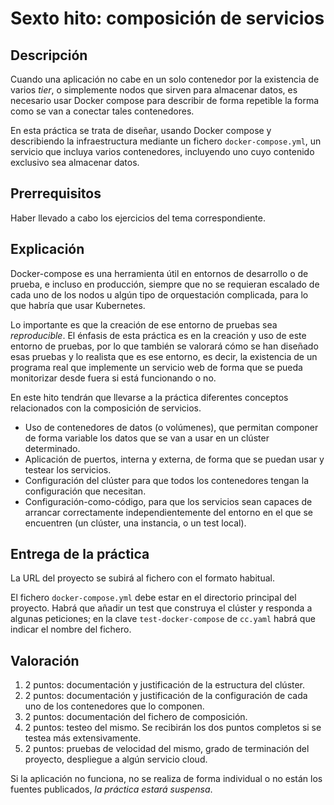 # Sexto hito: composición de servicios

## Descripción

Cuando una aplicación no cabe en un solo contenedor por la existencia
de varios *tier*, o simplemente nodos que sirven para almacenar datos,
es necesario usar Docker compose para describir de forma repetible la
forma como se van a conectar tales contenedores.

En esta práctica se trata de diseñar, usando Docker compose y
describiendo la infraestructura mediante un fichero
`docker-compose.yml`, un servicio que incluya varios contenedores,
incluyendo uno cuyo contenido exclusivo sea almacenar datos.

## Prerrequisitos

Haber llevado a cabo los ejercicios del tema correspondiente. 

## Explicación

Docker-compose es una herramienta útil en entornos de desarrollo o de
prueba, e incluso en producción, siempre que no se
requieran escalado de cada uno de los nodos u algún tipo de
orquestación complicada, para lo que habría que usar Kubernetes.

Lo importante es que la creación de ese entorno de pruebas sea
*reproducible*. El énfasis de esta práctica es en la creación y uso de
este entorno de pruebas, por lo que también se valorará cómo se han
diseñado esas pruebas y lo realista que es ese entorno, es decir, la
existencia de un programa real que implemente un servicio web de forma
que se pueda monitorizar desde fuera si está funcionando o no.

En este hito tendrán que llevarse a la práctica diferentes conceptos
relacionados con la composición de servicios.

- Uso de contenedores de datos (o volúmenes), que permitan
  componer de forma variable los datos que se van a usar en un clúster
  determinado.
- Aplicación de puertos, interna y externa, de forma que se puedan
  usar y testear los servicios.
- Configuración del clúster para que todos los contenedores tengan la
  configuración que necesitan.
- Configuración-como-código, para que los servicios sean capaces de
  arrancar correctamente independientemente del entorno en el que se
  encuentren (un clúster, una instancia, o un test local).

## Entrega de la práctica

La URL del proyecto se subirá al fichero con el formato habitual.

El fichero `docker-compose.yml` debe estar en el directorio principal
del proyecto. Habrá que añadir un test que construya el clúster y
responda a algunas peticiones; en la clave `test-docker-compose` de
`cc.yaml` habrá que indicar el nombre del fichero.

## Valoración

1. 2 puntos: documentación y justificación de la estructura del clúster.
2. 2 puntos: documentación y justificación de la configuración de cada
   uno de los contenedores que lo componen.
3. 2 puntos: documentación del fichero de composición.
4. 2 puntos: testeo del mismo. Se recibirán los dos puntos completos
   si se testea más extensivamente.
5. 2 puntos: pruebas de velocidad del mismo, grado de terminación del
   proyecto, despliegue a algún servicio cloud.

Si la aplicación no funciona, no se realiza de forma individual o no
  están los fuentes publicados, *la práctica estará suspensa*.
